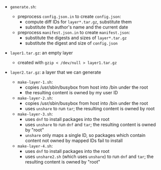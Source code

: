* `generate.sh`:
  - preprocess `config.json.in` to create `config.json`:
    - compute diff IDs for `layer*.tar.gz`, substitute them
    - substitute the author's name and the current date
  - preprocess `manifest.json.in` to create `manifest.json`:
    - substitute the digests and sizes of `layer*.tar.gz`
    - substitute the digest and size of `config.json`

* `layer1.tar.gz`: an empty layer
  - created with `gzip < /dev/null > layer1.tar.gz`

* `layer2.tar.gz`: a layer that we can generate
  * `make-layer-1.sh`:
    * copies /usr/sbin/busybox from host into /bin under the root
    * the resulting content is owned by my user ID
  * `make-layer-2.sh`:
    * copies /usr/sbin/busybox from host into /bin under the root
    * uses `unshare` to run `tar`; the resulting content is owned by root
  * `make-layer-3.sh`:
    * uses `dnf` to install packages into the root
    * uses `unshare` to run `dnf` and `tar`; the resulting content is owned by "root"
    * `unshare` only maps a single ID, so packages which contain content not owned by mapped IDs fail to install
  * `make-layer-4.sh`:
    * uses `dnf` to install packages into the root
    * uses `unshare2.sh` (which uses `unshare`) to run `dnf` and `tar`; the resulting content is owned by "root"
